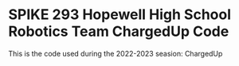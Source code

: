 # SPIKE 293 Hopewell High School Robotics Team ChargedUp Code

This is the code used during the 2022-2023 seasion: ChargedUp 
